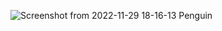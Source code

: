 ![Screenshot from 2022-11-29 18-16-13](https://user-images.githubusercontent.com/116160026/204597560-c281b067-13b6-4a48-aa79-44c382184304.png)
Penguin
